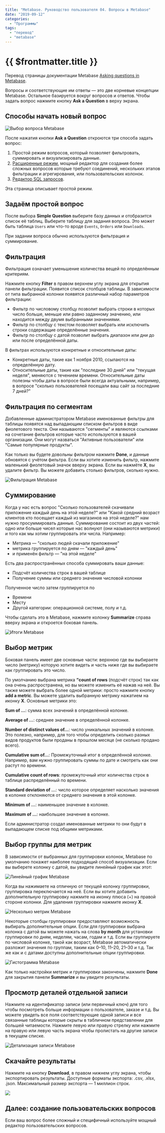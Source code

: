 ```yaml
---
title: "Metabase. Руководство пользователя 04. Вопросы в Metabase"
date: "2019-09-12"
categories: 
  - "Программы"
tags: 
  - "перевод"
  - "metabase"
---
```


# {{ $frontmatter.title }}

Перевод страницы документации Metabase [Asking questions in Metabase](https://metabase.com/docs/v0.33.0/users-guide/04-asking-questions.html).

Вопросы и соответствующие им ответы — это две корневые концепции Metabase. Остальное базируется вокруг вопросов и ответов. Чтобы задать вопрос нажмите кнопку **Ask a Question** в верху экрана.

## Способы начать новый вопрос

![Выбор вопроса Metabase](images/metabase_ug04_01_new-question.png)

После нажатия кнопки **Ask a Question** откроются три способа задать вопрос:

1. Простой режим вопросов, который позволяет фильтровать, суммировать и визуализировать данные.
2. [Расширенные режим](https://metabase.com/docs/v0.33.0/users-guide/custom-questions.html), мощный редактор для создания более сложных вопросов которые требуют соединений, нескольких этапов фильтрации и агрегирования, или пользовательских колонок.
3. [Редактор SQL запросов](https://metabase.com/docs/v0.33.0/users-guide/writing-sql.html).

Эта страница описывает простой режим.

## Задаём простой вопрос

После выбора **Simple Question** выберите базу данных и отобразится список её таблиц. Выберите таблицу для задания вопроса. Это может быть таблица `Users` или что-то вроде `Events`, `Orders` или `Downloads`.

При задании вопроса обычно используются фильтрация и суммирование.

## Фильтрация

Фильтрация означает уменьшение количества вещей по определённым критериям.

Нажмите кнопку **Filter** в правом верхнем углу экрана для открытия панели фильтрации. Появится список столбцов таблицы. В зависимости от типа выбранной колонки появятся различный набор параметров фильтрации:

- Фильтр по числовому столбцу позволит выбрать строки в которых число больше, меньше или равно заданному значению, или находится между двумя выбранными значениями.
- Фильтр по столбцу с текстом позволяет выбрать или исключить строки содержащие определённые значения.
- Фильтр по столбцу с датой позволит выбрать диапазон или дни до или после определённой даты.

В фильтрах используются конкретные и относительные даты:

- Конкретные даты, такие как 1 ноября 2010, ссылаются на определённую дату.
- Относительные даты, такие как "последние 30 дней" или "текущая неделя", меняются с течением времени. Относительные даты полезны чтобы даты в вопросе были всегда актуальными, например, в вопросе "сколько пользователей посещали ваш сайт за последние 7 дней?"

## Фильтрация по сегментам

Добавленные администратором Metabase именованные фильтры для таблицы появятся над выпадающим списком фильтров в виде фиолетового текста. Они называются "сегменты" и являются ссылками на сочетание фильтров которые часто используются в вашей организации. Они могут назваться "Активные пользователи" или "Самые популярные продукты".

Как только вы будете довольны фильтром нажмите **Done**, и данные обновятся с учётом фильтра. Если вы хотите изменить фильтр, нажмите маленький фиолетовый значок вверху экрана. Если вы нажмёте **X**, вы удалите фильтр. Вы можете добавить столько фильтров, сколько нужно.

![Фильтрация Metabase](images/metabase_ug04_02_filter-badge.png)

## Суммирование

Когда у нас есть вопрос "Сколько пользователей скачивали приложение каждый день на этой неделе?" или "Какой средний возраст клиентов кто посещает каждый из магазинов на этой неделе?" нам нужно просуммировать данные. Суммирование состоит из двух частей: одно или больше чисел которые нас волнуют (они называются метрики) и того как мы хотим группировать эти числа. Например:

- Метрика — "сколько людей скачали приложение"
- метрика группируется по дням — "каждый день"
- и применён фильтр — "на этой неделе"

Есть два распространённых способа суммировать ваши данные:

- Подсчёт количества строк в вашей таблице
- Получение суммы или среднего значения числовой колонки

Полученное число затем группируется по

- Времени
- Месту
- Другой категории: операционной системе, полу и т.д.

Чтобы сделать это в Metabase, нажмите колонку **Summarize** справа вверху экрана и откроется боковая панель.

![Итоги Metabase](images/metabase_ug04_03_summarize-sidebar.png)

## Выбор метрик

Боковая панель имеет две основные части: верхнюю где вы выбираете число (метрику) которую хотите видеть и часть ниже где вы выбираете как группировать это число.

По умолчанию выбрана метрика **“count of rows** (подсчёт строк) так как она очень распространена, но вы можете изменить её нажав на неё. Вы также можете выбрать более одной метрики: просто нажмите кнопку **add a metric**. Вы можете удалить выбранную метрику нажатием на иконку **X**. Основные метрики это:

**Sum of …**: сумма всех значений в определённой колонке.

**Average of …**: среднее значение в определённой колонке.

**Number of distinct values of…**: число уникальных значений в колонке. Это полезно, например, для того чтобы определить сколько разных видов продуктов были проданы в прошлом месяце (не сколько продано всего).

**Cumulative sum of…**: Промежуточный итог в определённой колонке. Например, вам нужно группировать суммы по дате и смотреть как они растут по времени.

**Cumulative count of rows**: промежуточный итог количества строк в таблице распределённый по времени.

**Standard deviation of …**: число которое определяет насколько значения в колонке отклоняются от среднего значения в этой колонке.

**Minimum of …**: наименьшее значение в колонке.

**Maximum of …**: наибольшее значение в колонке.

Если администратор создал именованные метрики то они будут в выпадающем списке под общими метриками.

## Выбор группы для метрик

В зависимости от выбранных для группировки колонок, Metabase по умолчанию покажет наиболее подходящий способ визуализации. Если вы выберете колонку с датой, вы увидите линейный график как этот:

![Линейный график Metabase](images/metabase_ug04_04_summarize-timeseries.png)

Когда вы нажимаете на отличную от текущей колонку группировки, группировка переключается на неё. Если вы хотите добавить дополнительную группировку нажмите на иконку плюса (+) на правой стороне колонки. Для удаления группировки нажмите иконку **Х**.

![Несколько метрик Metabase](images/metabase_ug04_05_summarize-timeseries-breakout.png)

Некоторые столбцы группировки предоставляют возможность выбирать дополнительные опции. Если для группировки выбрана колонка с датой вы можете нажать на слова **by month** для установки группировки по дням, неделям, часам, годам и т.д. Если вы группируете по числовой колонке, такой как возраст, Metabase автоматически разложит значения по группам, таким как 0–10, 11–20, 21–30 и т.д. Так же как и с датами доступны дополнительные опции группировки.

![Гистограмма Metabase](images/metabase_ug04_06_histogram-bins.png)

Как только настройки метрик и группировки закончены, нажмите **Done** для закрытия панели **Summarize** и вы увидите результаты.

## Просмотр деталей отдельной записи

Нажмите на идентификатор записи (или первичный ключ) для того чтобы посмотреть больше информации о пользователе, заказе и т.д. Вы можете увидеть все поля соответствующие одной записи и все связанные таблицы которые скрыты в табличном представлении для большей читаемости. Нажмите левую или правую стрелку или нажмите на правую или левую часть экрана чтобы пролистать на другие записи в текущем списке.

![Детализация записи Metabase](images/metabase_ug04_07_record-details.png)

## Скачайте результаты

Нажмите на кнопку **Download**, в правом нижнем углу экрана, чтобы экспортировать результаты. Доступные форматы экспорта: .csv, .xlsx, .json. Максимальный размер экспорта — 1 миллион строк.

![](images/metabase_ug04_08_download-button.png)

## Далее: создание пользовательских вопросов

Если ваш вопрос более сложный и специфичный используйте мощный редактор пользовательских вопросов.

